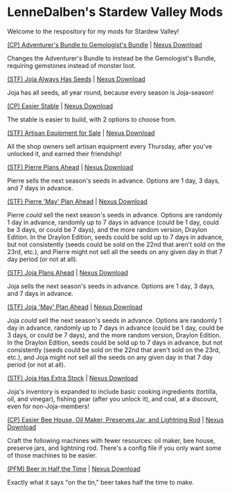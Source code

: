# LenneDalben's Stardew Valley Mods
Welcome to the respository for my mods for Stardew Valley!

<a href="https://github.com/LenneDalben/StardewValleyMods/tree/master/%5BCP%5D%20Adventurer's%20Bundle%20to%20Gemologist's%20Bundle">(CP) Adventurer's Bundle to Gemologist's Bundle</a> | <a href="https://www.nexusmods.com/stardewvalley/mods/6651">Nexus Download</a>

Changes the Adventurer's Bundle to instead be the Gemologist's Bundle, requiring gemstones instead of monster loot.

<a href="https://github.com/LenneDalben/StardewValleyMods/tree/master/Joja%20Always%20Has%20Seeds">(STF) Joja Always Has Seeds</a> | <a href="https://www.nexusmods.com/stardewvalley/mods/6560">Nexus Download</a>

Joja has all seeds, all year round, because every season is Joja-season!

<a href="https://github.com/LenneDalben/StardewValleyMods/tree/master/%5BCP%5D%20Easier%20Stable#cp-easier-stable">(CP) Easier Stable</a> | <a href="https://www.nexusmods.com/stardewvalley/mods/6482">Nexus Download</a>

The stable is easier to build, with 2 options to choose from.

<a href="https://github.com/LenneDalben/StardewValleyMods/blob/master/Artisan%20Equipment%20for%20Sale/README.md#stf-artisan-equipment-for-sale">(STF) Artisan Equipment for Sale</a> | <a href="https://www.nexusmods.com/stardewvalley/mods/6354">Nexus Download</a>

All the shop owners sell artisan equipment every Thursday, after you've unlocked it, and earned their friendship!


<a href="https://github.com/LenneDalben/StardewValleyMods/tree/master/Pierre%20Plans%20Ahead%20-%20All#stf-pierre-plans-ahead">(STF) Pierre Plans Ahead</a> | <a href="https://www.nexusmods.com/stardewvalley/mods/6272">Nexus Download</a>

Pierre sells the next season's seeds in advance. Options are 1 day, 3 days, and 7 days in advance.


<a href="https://github.com/LenneDalben/StardewValleyMods/tree/master/Pierre%20'May'%20Plan%20Ahead%20-%20All#stf-pierre-may-plan-ahead">(STF) Pierre 'May' Plan Ahead</a> | <a href="https://www.nexusmods.com/stardewvalley/mods/6272">Nexus Download</a>

Pierre *could* sell the next season's seeds in advance. Options are randomly 1 day in advance, randomly up to 7 days in advance (could be 1 day, could be 3 days, or could be 7 days), and the more random version, Draylon Edition. In the Draylon Edition, seeds could be sold up to 7 days in advance, but not consistently (seeds could be sold on the 22nd that aren't sold on the 23rd, etc.), and Pierre might not sell all the seeds on any given day in that 7 day period (or not at all).


<a href="https://github.com/LenneDalben/StardewValleyMods/tree/master/Joja%20Plans%20Ahead%20-%20All#stf-joja-plans-ahead">(STF) Joja Plans Ahead</a> | <a href="https://www.nexusmods.com/stardewvalley/mods/6273">Nexus Download</a>

Joja sells the next season's seeds in advance. Options are 1 day, 3 days, and 7 days in advance.


<a href="https://github.com/LenneDalben/StardewValleyMods/tree/master/Joja%20'May'%20Plan%20Ahead%20-%20All#stf-joja-may-plan-ahead">(STF) Joja 'May' Plan Ahead</a> | <a href="https://www.nexusmods.com/stardewvalley/mods/6273">Nexus Download</a>

Joja *could* sell the next season's seeds in advance. Options are randomly 1 day in advance, randomly up to 7 days in advance (could be 1 day, could be 3 days, or could be 7 days), and the more random version, Draylon Edition. In the Draylon Edition, seeds could be sold up to 7 days in advance, but not consistently (seeds could be sold on the 22nd that aren't sold on the 23rd, etc.), and Joja might not sell all the seeds on any given day in that 7 day period (or not at all).


<a href="https://github.com/LenneDalben/StardewValleyMods/blob/master/JojaMart%20Has%20Extra%20Stock/README.md#stf-jojamart-has-extra-stockd">(STF) Joja Has Extra Stock</a> | <a href="https://www.nexusmods.com/stardewvalley/mods/6371">Nexus Download</a>

Joja's inventory is expanded to include basic cooking ingredients (tortilla, oil, and vinegar), fishing gear (after you unlock it), and coal, at a discount, even for non-Joja-members!


<a href="https://github.com/LenneDalben/StardewValleyMods/tree/master/%5BCP%5D%20Easier%20Bee%20House%2C%20Oil%20Maker%2C%20Preserves%20Jar%2C%20and%20Lightning%20Rod#cp-easier-bee-house-oil-maker-preserves-jar-and-lightning-rod">(CP) Easier Bee House, Oil Maker, Preserves Jar, and Lightning Rod</a> | <a href="https://www.nexusmods.com/stardewvalley/mods/6007">Nexus Download</a>

Craft the following machines with fewer resources: oil maker, bee house, preserve jars, and lightning rod. There's a config file if you only want some of those machines to be easier.


<a href="https://github.com/LenneDalben/StardewValleyMods/tree/master/%5BPFM%5D%20Beer%20in%20Half%20the%20Time#pfm-beer-in-half-the-time">(PFM) Beer in Half the Time</a> | <a href="https://www.nexusmods.com/stardewvalley/mods/6006">Nexus Download</a>

Exactly what it says "on the tin," beer takes half the time to make.
